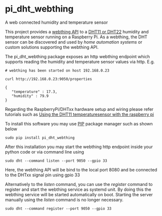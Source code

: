 # pi_dht_webthing
A web connected humidity and temperature sensor

This project provides a [webthing API](https://iot.mozilla.org/wot/) to a [DHT11 or DHT22](https://learn.adafruit.com/dht) humidity and temperature sensor 
running on a Raspberry Pi. As a webthing, the DHT sensor can be discovered and used by 
*home automation systems* or custom solutions supporting the webthing API.  

The pi_dht_webthing package exposes an http webthing endpoint which supports reading the humidity and temperature sensor values via http. E.g. 
```
# webthing has been started on host 192.168.0.23

curl http://192.168.0.23:9050/properties 

{
   "temperature" : 17.3,
   "humidity" : 79.9
}
```

Regarding the RaspberryPi/DHTxx hardware setup and wiring please refer tutorials such as [Using the DHT11 temperaturesensor with the raspberry pi](https://www.thegeekpub.com/236867/using-the-dht11-temperature-sensor-with-the-raspberry-pi/)

To install this software you may use [PIP](https://realpython.com/what-is-pip/) package manager such as shown below
```
sudo pip install pi_dht_webthing
```

After this installation you may start the webthing http endpoint inside your python code or via command line using
```
sudo dht --command listen --port 9050 --gpio 33
```
Here, the webthing API will be bind to the local port 8080 and be connected to the DHTxx signal pin using gpio 33

Alternatively to the *listen* command, you can use the *register* command to register and start the webthing service as systemd unit. 
By doing this the webthing service will be started automatically on boot. Starting the server manually using the *listen* command is no longer necessary. 
```
sudo dht --command register --port 9050 --gpio 33
```  
